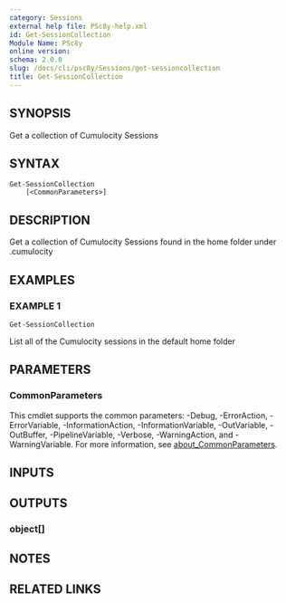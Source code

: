 ```yaml
---
category: Sessions
external help file: PSc8y-help.xml
id: Get-SessionCollection
Module Name: PSc8y
online version:
schema: 2.0.0
slug: /docs/cli/psc8y/Sessions/get-sessioncollection
title: Get-SessionCollection
---
```




## SYNOPSIS
Get a collection of Cumulocity Sessions

## SYNTAX

```
Get-SessionCollection
	[<CommonParameters>]
```

## DESCRIPTION
Get a collection of Cumulocity Sessions found in the home folder under .cumulocity

## EXAMPLES

### EXAMPLE 1
```
Get-SessionCollection
```

List all of the Cumulocity sessions in the default home folder

## PARAMETERS

### CommonParameters
This cmdlet supports the common parameters: -Debug, -ErrorAction, -ErrorVariable, -InformationAction, -InformationVariable, -OutVariable, -OutBuffer, -PipelineVariable, -Verbose, -WarningAction, and -WarningVariable. For more information, see [about_CommonParameters](http://go.microsoft.com/fwlink/?LinkID=113216).

## INPUTS

## OUTPUTS

### object[]
## NOTES

## RELATED LINKS
